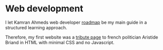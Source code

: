 # Web development
I let Kamran Ahmeds web developer [roadmap](https://github.com/kamranahmedse/developer-roadmap) be my main guide in a structured learning approach. 

Therefore, my first website was a [tribute page](https://codepen.io/3ng7n33r/full/vYOVrXL) to french politician Aristide Briand in HTML with minimal CSS and no Javascript.

<!--stackedit_data:
eyJoaXN0b3J5IjpbLTE3Nzg1Njk5MDQsOTI1NjY5NDddfQ==
-->